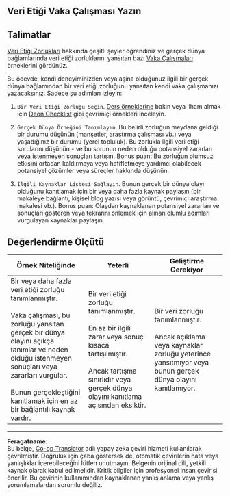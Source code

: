 <!--
CO_OP_TRANSLATOR_METADATA:
{
  "original_hash": "b588c0fc73014f52520c666efc3e0cc3",
  "translation_date": "2025-08-28T11:29:44+00:00",
  "source_file": "1-Introduction/02-ethics/assignment.md",
  "language_code": "tr"
}
-->
## Veri Etiği Vaka Çalışması Yazın

## Talimatlar

[Veri Etiği Zorlukları](README.md#2-ethics-challenges) hakkında çeşitli şeyler öğrendiniz ve gerçek dünya bağlamlarında veri etiği zorluklarını yansıtan bazı [Vaka Çalışmaları](README.md#3-case-studies) örneklerini gördünüz.

Bu ödevde, kendi deneyiminizden veya aşina olduğunuz ilgili bir gerçek dünya bağlamından bir veri etiği zorluğunu yansıtan kendi vaka çalışmanızı yazacaksınız. Sadece şu adımları izleyin:

1. `Bir Veri Etiği Zorluğu Seçin`. [Ders örneklerine](README.md#2-ethics-challenges) bakın veya ilham almak için [Deon Checklist](https://deon.drivendata.org/examples/) gibi çevrimiçi örnekleri inceleyin.

2. `Gerçek Dünya Örneğini Tanımlayın`. Bu belirli zorluğun meydana geldiği bir durumu düşünün (manşetler, araştırma çalışması vb.) veya yaşadığınız bir durumu (yerel topluluk). Bu zorlukla ilgili veri etiği sorularını düşünün - ve bu sorunun neden olduğu potansiyel zararları veya istenmeyen sonuçları tartışın. Bonus puan: Bu zorluğun olumsuz etkisini ortadan kaldırmaya veya hafifletmeye yardımcı olabilecek potansiyel çözümler veya süreçler hakkında düşünün.

3. `İlgili Kaynaklar Listesi Sağlayın`. Bunun gerçek bir dünya olayı olduğunu kanıtlamak için bir veya daha fazla kaynak paylaşın (bir makaleye bağlantı, kişisel blog yazısı veya görüntü, çevrimiçi araştırma makalesi vb.). Bonus puan: Olaydan kaynaklanan potansiyel zararları ve sonuçları gösteren veya tekrarını önlemek için alınan olumlu adımları vurgulayan kaynaklar paylaşın.



## Değerlendirme Ölçütü

Örnek Niteliğinde | Yeterli | Geliştirme Gerekiyor
--- | --- | -- |
Bir veya daha fazla veri etiği zorluğu tanımlanmıştır. <br/> <br/> Vaka çalışması, bu zorluğu yansıtan gerçek bir dünya olayını açıkça tanımlar ve neden olduğu istenmeyen sonuçları veya zararları vurgular. <br/><br/> Bunun gerçekleştiğini kanıtlamak için en az bir bağlantılı kaynak vardır. | Bir veri etiği zorluğu tanımlanmıştır. <br/><br/> En az bir ilgili zarar veya sonuç kısaca tartışılmıştır. <br/><br/> Ancak tartışma sınırlıdır veya gerçek dünya olayını kanıtlama açısından eksiktir. | Bir veri zorluğu tanımlanmıştır. <br/><br/> Ancak açıklama veya kaynaklar zorluğu yeterince yansıtmıyor veya bunun gerçek dünya olayını kanıtlamıyor. |

---

**Feragatname**:  
Bu belge, [Co-op Translator](https://github.com/Azure/co-op-translator) adlı yapay zeka çeviri hizmeti kullanılarak çevrilmiştir. Doğruluk için çaba göstersek de, otomatik çevirilerin hata veya yanlışlıklar içerebileceğini lütfen unutmayın. Belgenin orijinal dili, yetkili kaynak olarak kabul edilmelidir. Kritik bilgiler için profesyonel insan çevirisi önerilir. Bu çevirinin kullanımından kaynaklanan yanlış anlama veya yanlış yorumlamalardan sorumlu değiliz.